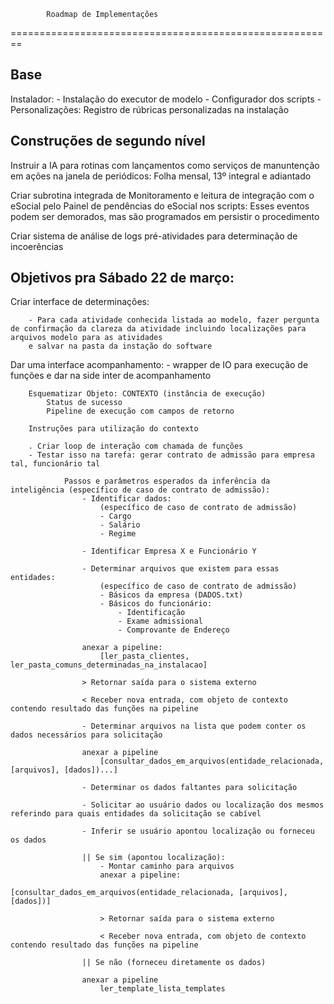             Roadmap de Implementações
========================================================
## Base
Instalador:
    - Instalação do executor de modelo
    - Configurador dos scripts
    - Personalizações:
        Registro de rúbricas personalizadas na instalação 


## Construções de segundo nível
Instruir a IA para rotinas com lançamentos como serviços de manuntenção em ações na janela de periódicos:
    Folha mensal, 13º integral e adiantado

Criar subrotina integrada de Monitoramento e leitura de integração com o eSocial pelo Painel de pendências do eSocial nos scripts:
    Esses eventos podem ser demorados, mas são programados em persistir o procedimento
    
Criar sistema de análise de logs pré-atividades para determinação de incoerências


## Objetivos pra Sábado 22 de março:

Criar interface de determinações:

        - Para cada atividade conhecida listada ao modelo, fazer pergunta de confirmação da clareza da atividade incluindo localizações para arquivos modelo para as atividades
        e salvar na pasta da instação do software
        

Dar uma interface acompanhamento:
    - wrapper de IO para execução de funções e dar na side inter de acompanhamento

        
        Esquematizar Objeto: CONTEXTO (instância de execução)
            Status de sucesso
            Pipeline de execução com campos de retorno
        
        Instruções para utilização do contexto
        
        . Criar loop de interação com chamada de funções
        - Testar isso na tarefa: gerar contrato de admissão para empresa tal, funcionário tal
                
                Passos e parâmetros esperados da inferência da inteligência (específico de caso de contrato de admissão):
                    - Identificar dados:
                        (específico de caso de contrato de admissão)
                        - Cargo
                        - Salário
                        - Regime
                        
                    - Identificar Empresa X e Funcionário Y
                    
                    - Determinar arquivos que existem para essas entidades:
                        (específico de caso de contrato de admissão)
                        - Básicos da empresa (DADOS.txt)
                        - Básicos do funcionário:
                            - Identificação
                            - Exame admissional
                            - Comprovante de Endereço
                            
                    anexar a pipeline:
                        [ler_pasta_clientes, ler_pasta_comuns_determinadas_na_instalacao]
                        
                    > Retornar saída para o sistema externo
                    
                    < Receber nova entrada, com objeto de contexto contendo resultado das funções na pipeline
                    
                    - Determinar arquivos na lista que podem conter os dados necessários para solicitação
                    
                    anexar a pipeline
                        [consultar_dados_em_arquivos(entidade_relacionada, [arquivos], [dados])...]
                    
                    - Determinar os dados faltantes para solicitação
                    
                    - Solicitar ao usuário dados ou localização dos mesmos referindo para quais entidades da solicitação se cabível
                    
                    - Inferir se usuário apontou localização ou forneceu os dados
                    
                    || Se sim (apontou localização):
                        - Montar caminho para arquivos
                        anexar a pipeline:
                            [consultar_dados_em_arquivos(entidade_relacionada, [arquivos], [dados])]
                            
                        > Retornar saída para o sistema externo
                        
                        < Receber nova entrada, com objeto de contexto contendo resultado das funções na pipeline
                        
                    || Se não (forneceu diretamente os dados)
                    
                    anexar a pipeline
                        ler_template_lista_templates
                        
